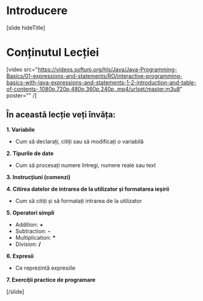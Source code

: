 # Introducere
[slide hideTitle]

# Conținutul Lecției

[video src="https://videos.softuni.org/hls/Java/Java-Programming-Basics/01-expressions-and-statements/RO/interactive-programming-basics-with-java-expressions-and-statements-1-2-introduction-and-table-of-contents-,1080p,720p,480p,360p,240p,.mp4/urlset/master.m3u8" poster="" /]

## În această lecție veți învăța:

**1. Variabile**

- Cum să declarați, citiți sau să modificați o variabilă

**2. Tipurile de date**

- Cum să procesați numere întregi, numere reale sau text

**3. Instrucțiuni (comenzi)**

**4. Citirea datelor de intrarea de la utilizator și formatarea ieșirii**

- Cum să citiți și să formatați intrarea de la utilizator

**5. Operatori simpli**

- Addition: **+**
- Subtraction: **-**
- Multiplication: **\***
- Division: **/**

**6. Expresii** 

- Ce reprezintă expresiile

**7. Exerciții practice de programare**

[/slide]
